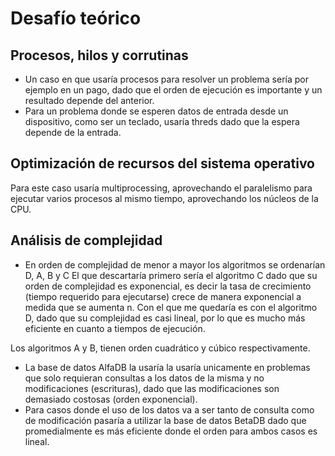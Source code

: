 # Desafío teórico
## Procesos, hilos y corrutinas
- Un caso en que usaría procesos para resolver un problema sería por ejemplo en un pago, dado que el orden de ejecución es importante y un resultado depende del anterior.
- Para un problema donde se esperen datos de entrada desde un dispositivo, como ser un teclado, usaría threds dado que la espera depende de la entrada.


## Optimización de recursos del sistema operativo
Para este caso usaría multiprocessing, aprovechando el paralelismo para ejecutar varios procesos al mismo tiempo, aprovechando los núcleos de la CPU. 



## Análisis de complejidad

- En orden de complejidad de menor a mayor los algoritmos se ordenarían
D, A, B y C
El que descartaría primero sería el algoritmo C dado que su orden de complejidad es exponencial, es decir la tasa de crecimiento (tiempo requerido para ejecutarse) crece de manera exponencial a medida que se aumenta n.
Con el que me quedaría es con el algoritmo D, dado que su complejidad es casi lineal, por lo que es mucho más eficiente en cuanto a tiempos de ejecución.

Los algoritmos A y B, tienen orden cuadrático y cúbico respectivamente.

- La base de datos AlfaDB la usaría la usaría unicamente en problemas que solo requieran consultas a los datos de la misma y no modificaciones (escrituras), dado que las modificaciones son demasiado costosas (orden exponencial).
- Para casos donde el uso de los datos va a ser tanto de consulta como de modificación pasaría a utilizar la base de datos BetaDB dado que promedialmente es más eficiente donde el orden para ambos casos es lineal. 

